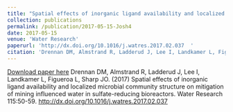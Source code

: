 ```yaml
---
title: "Spatial effects of inorganic ligand availability and localized microbial community structure on mitigation of mining influenced water in sulfate-reducing bioreactors"
collection: publications
permalink: /publication/2017-05-15-Josh4
date: 2017-05-15
venue: 'Water Research'
paperurl: 'http://dx.doi.org/10.1016/j.watres.2017.02.037  '
citation: 'Drennan DM, Almstrand R, Ladderud J, Lee I, Landkamer L, Figueroa L, Sharp JO. (2017) Spatial effects of inorganic ligand availability and localized microbial community structure on mitigation of mining influenced water in sulfate-reducing bioreactors. Water Research 115:50-59. http://dx.doi.org/10.1016/j.watres.2017.02.037  '
---
```


<a href='http://dx.doi.org/10.1016/j.watres.2017.02.037  '>Download paper here</a>
Drennan DM, Almstrand R, Ladderud J, Lee I, Landkamer L, Figueroa L, Sharp JO. (2017) Spatial effects of inorganic ligand availability and localized microbial community structure on mitigation of mining influenced water in sulfate-reducing bioreactors. Water Research 115:50-59. http://dx.doi.org/10.1016/j.watres.2017.02.037  
